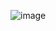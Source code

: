 ![image](https://github.com/Yogaprasadmk/Contact-form/assets/120255515/bdefe37f-2188-4926-ab02-de9bd14e4da2)
